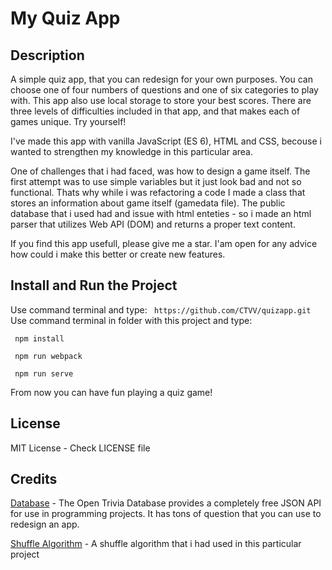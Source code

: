 <h1>My Quiz App</h1>

<h2>Description</h2>
A simple quiz app, that you can redesign for your own purposes. You can choose one of four numbers of questions and one of six categories to play with. This app also use local storage to store your best scores. There are three levels of difficulties included in that app, and that makes each of games unique. Try yourself!

I've made this app with vanilla JavaScript (ES 6), HTML and CSS, becouse i wanted to strengthen my knowledge in this particular area.

One of challenges that i had faced, was how to design a game itself. The first attempt was to use simple variables but it just look bad and not so functional. Thats why while i was refactoring a code I made a class that stores an information about game itself (gamedata file).
The public database that i used had and issue with html enteties - so i made an html parser that utilizes Web API (DOM) and returns a proper text content.

If you find this app usefull, please give me a star. I'am open for any advice how could i make this better or create new features.

<h2>Install and Run the Project</h2>
Use command terminal and type:
<code> https://github.com/CTVV/quizapp.git</code>
Use command terminal in folder with this project and type:
<p><code> npm install</code></p>
<p><code> npm run webpack</code></p>
<p><code> npm run serve</code></p>
From now you can have fun playing a quiz game!
<h2>License</h2>
MIT License - Check LICENSE file

<h2>Credits</h2>
<a href="https://opentdb.com/api_config.php">Database</a> - The Open Trivia Database provides a completely free JSON API for use in programming projects. It has tons of question that you can use to redesign an app.

<a href="https://stackoverflow.com/questions/2450954/how-to-randomize-shuffle-a-javascript-array">Shuffle Algorithm</a> - A shuffle algorithm that i had used in this particular project
